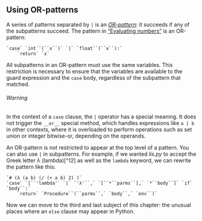 ## Using OR-patterns

A series of patterns separated by `|` is an [_OR-pattern_](https://fpy.li/18-25): it succeeds if any of the subpatterns succeed. The pattern in [“Evaluating numbers”](#eval_atom_sec) is an OR-pattern:

    `case` `int``(``x``)` `|` `float``(``x``):`
        `return` `x`

All subpatterns in an OR-pattern must use the same variables. This restriction is necessary to ensure that the variables are available to the guard expression and the `case` body, regardless of the subpattern that matched.

###### Warning

In the context of a `case` clause, the `|` operator has a special meaning. It does not trigger the `__or__` special method, which handles expressions like `a | b` in other contexts, where it is overloaded to perform operations such as set union or integer bitwise-or, depending on the operands.

An OR-pattern is not restricted to appear at the top level of a pattern. You can also use `|` in subpatterns. For example, if we wanted _lis.py_ to accept the Greek letter λ (lambda)[^12] as well as the `lambda` keyword, we can rewrite the pattern like this:

    `# (λ (a b) (/ (+ a b) 2) )`
    `case` `[``'lambda'` `|` `'λ'``,` `[``*``parms``],` `*``body``]` `if` `body``:`
        `return` `Procedure``(``parms``,` `body``,` `env``)`

Now we can move to the third and last subject of this chapter: the unusual places where an `else` clause may appear in Python.